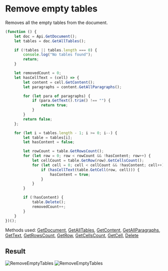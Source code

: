 # Remove empty tables

Removes all the empty tables from the document.

```ts
(function () {
    let doc = Api.GetDocument();
    let tables = doc.GetAllTables();

    if (!tables || tables.length === 0) {
        console.log("No tables found");
        return;
    }

    let removedCount = 0;
    let hasCellText = (cell) => {
        let content = cell.GetContent();
        let paragraphs = content.GetAllParagraphs();

        for (let para of paragraphs) {
            if (para.GetText().trim() !== "") {
                return true;
            }
        }
        return false;
    };

    for (let i = tables.length - 1; i >= 0; i--) {
        let table = tables[i];
        let hasContent = false;

        let rowCount = table.GetRowsCount();
        for (let row = 0; row < rowCount && !hasContent; row++) {
            let cellCount = table.GetRow(row).GetCellsCount();
            for (let cell = 0; cell < cellCount && !hasContent; cell++) {
                if (hasCellText(table.GetCell(row, cell))) {
                    hasContent = true;
                }
            }
        }

        if (!hasContent) {
            table.Delete();
            removedCount++;
        }
    }
})();
```

Methods used: [GetDocument](../../../../office-api/usage-api/text-document-api/Api/Methods/GetDocument.md), [GetAllTables](../../../../office-api/usage-api/text-document-api/ApiDocument/Methods/GetAllTables.md), [GetContent](../../../../office-api/usage-api/text-document-api/ApiTableCell/Methods/GetContent.md), [GetAllParagraphs](../../../../office-api/usage-api/text-document-api/ApiDocumentContent/Methods/GetAllParagraphs.md), [GetText](../../../../office-api/usage-api/text-document-api/ApiParagraph/Methods/GetText.md), [GetRowsCount](../../../../office-api/usage-api/text-document-api/ApiTable/Methods/GetRowsCount.md), [GetRow](../../../../office-api/usage-api/text-document-api/ApiTable/Methods/GetRow.md), [GetCellsCount](../../../../office-api/usage-api/text-document-api/ApiTableRow/Methods/GetCellsCount.md), [GetCell](../../../../office-api/usage-api/text-document-api/ApiTable/Methods/GetCell.md), [Delete](../../../../office-api/usage-api/text-document-api/ApiTable/Methods/Delete.md)

## Result

![RemoveEmptyTables](/assets/images/plugins/remove-empty-tables.png#gh-light-mode-only)
![RemoveEmptyTables](/assets/images/plugins/remove-empty-tables.dark.png#gh-dark-mode-only)
